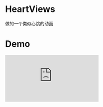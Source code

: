 # HeartViews

做的一个类似心跳的动画

# Demo

![心跳效果](http://7u2mnh.com1.z0.glb.clouddn.com/HeartDetectView.java)


